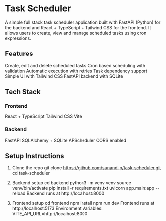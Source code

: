 # Task Scheduler
A simple full stack task scheduler application built with FastAPI (Python) for the backend and React + TypeScript + Tailwind CSS for the frontend.
It allows users to create, view and manage scheduled tasks using cron expressions.

## Features
Create, edit and delete scheduled tasks
Cron based scheduling with validation
Automatic execution with retries
Task dependency support
Simple UI with Tailwind CSS
FastAPI backend with SQLite

## Tech Stack
### Frontend
React + TypeScript
Tailwind CSS
Vite

### Backend
FastAPI
SQLAlchemy + SQLite
APScheduler
CORS enabled

## Setup Instructions
1. Clone the repo
git clone https://github.com/sunand-p/task-scheduler.git
cd task-scheduler

2. Backend setup
cd backend
python3 -m venv venv
source venv/bin/activate
pip install -r requirements.txt
uvicorn app.main:app --reload
Backend runs at http://localhost:8000

3. Frontend setup
cd frontend
npm install
npm run dev
Frontend runs at http://localhost:5173
Environment Variables: VITE_API_URL=http://localhost:8000
